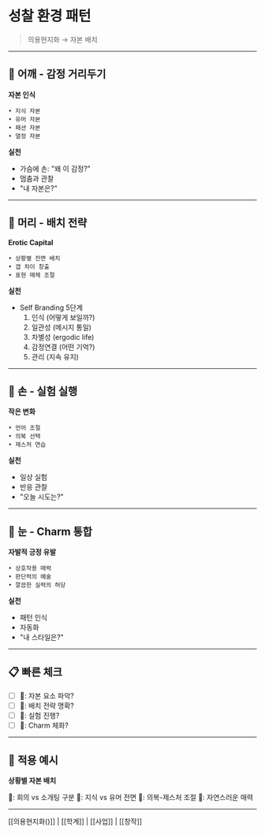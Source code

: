 # 성찰 환경 패턴

> 의용현지화 → 자본 배치

---

## 🐢 어깨 - 감정 거리두기

**자본 인식**
```
• 지식 자본
• 유머 자본
• 패션 자본
• 열정 자본
```

**실천**
- 가슴에 손: "왜 이 감정?"
- 멈춤과 관찰
- "내 자본은?"

---

## 🐅 머리 - 배치 전략

**Erotic Capital**
```
• 상황별 전면 배치
• 갭 차이 창출
• 표현 매체 조절
```

**실천**
- Self Branding 5단계
  1. 인식 (어떻게 보일까?)
  2. 일관성 (메시지 통일)
  3. 차별성 (ergodic life)
  4. 감정연결 (어떤 기억?)
  5. 관리 (지속 유지)

---

## 🐙 손 - 실험 실행

**작은 변화**
```
• 언어 조절
• 의복 선택
• 제스처 연습
```

**실천**
- 일상 실험
- 반응 관찰
- "오늘 시도는?"

---

## 👾 눈 - Charm 통합

**자발적 긍정 유발**
```
• 상호작용 매력
• 판단력의 예술
• 깔끔한 실력의 허당
```

**실천**
- 패턴 인식
- 자동화
- "내 스타일은?"

---

## 📋 빠른 체크

- [ ] 🐢: 자본 요소 파악?
- [ ] 🐅: 배치 전략 명확?
- [ ] 🐙: 실험 진행?
- [ ] 👾: Charm 체화?

---

## 🎯 적용 예시

**상황별 자본 배치**

🐢: 회의 vs 소개팅 구분
🐅: 지식 vs 유머 전면
🐙: 의복-제스처 조절
👾: 자연스러운 매력

---

[[의용현지화()]] | [[학계]] | [[사업]] | [[창작]]